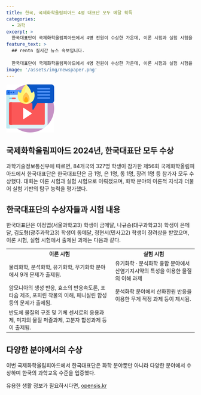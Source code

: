 ```yaml
---
title: 한국, 국제화학올림피아드 4명 대표단 모두 메달 획득
categories:
  - 과학
excerpt: >
  한국대표단이 국제화학올림피아드에서 4명 전원이 수상한 가운데, 이론 시험과 실험 시험을 통해 화학 분야의 이론적 지식과 실험 능력을 평가했습니다. 84개국 327명 학생이 참가한 이 대회에서 한국 대표단은 금메달 1명, 은메달 1명, 동메달 1명, 장려상 1명을 획득하며 성과를 거뒀습니다. 2024년 국제화학올림피아드의 한국대표단도 기대됩니다. 지구과학 및 천문 분야의 국제과학올림피아드 결과는 차후 발표될 예정입니다.
feature_text: >
  ## rentn 실시간 뉴스 속보입니다.

  한국대표단이 국제화학올림피아드에서 4명 전원이 수상한 가운데, 이론 시험과 실험 시험을 통해 화학 분야의 이론적 지식과 실험 능력을 평가했습니다. 84개국 327명 학생이 참가한 이 대회에서 한국 대표단은 금메달 1명, 은메달 1명, 동메달 1명, 장려상 1명을 획득하며 성과를 거뒀습니다. 2024년 국제화학올림피아드의 한국대표단도 기대됩니다. 지구과학 및 천문 분야의 국제과학올림피아드 결과는 차후 발표될 예정입니다.
image: '/assets/img/newspaper.png'
---
```


<p><img src="/assets/img/news.png" alt="rentncar 속보" /></p>

<h2>국제화학올림피아드 2024년, 한국대표단 모두 수상</h2>

<p data-ke-size="size16">과학기술정보통신부에 따르면, 84개국의 327명 학생이 참가한 제56회 국제화학올림피아드에서 한국대표단은 한국대표단은 금 1명, 은 1명, 동 1명, 장려 1명 등 참가자 모두 수상했다. 대회는 이론 시험과 실험 시험으로 이뤄졌으며, 화학 분야의 이론적 지식과 더불어 실험 기반의 탐구 능력을 평가했다.</p>

<h2>한국대표단의 수상자들과 시험 내용</h2>

<p data-ke-size="size16">한국대표단은 이정엽(서울과학고3) 학생이 금메달, 나규승(대구과학고3) 학생이 은메달, 김도형(광주과학고3) 학생이 동메달, 정현서(민사고2) 학생이 장려상을 받았으며, 이론 시험, 실험 시험에서 출제된 과제는 다음과 같다.</p>

<table>
  <tr>
    <td style="text-align: center; height: 17px;"><b>이론 시험</b></td>
    <td style="text-align: center; height: 17px;"><b>실험 시험</b></td>
  </tr>
  <tr>
    <td>물리화학, 분석화학, 유기화학, 무기화학 분야에서 9개 문제가 출제됨.</td>
    <td>유기화학 · 분석화학 융합 분야에서 산염기지시약의 특성을 이용한 물질의 이해 과제</td>
  </tr>
  <tr>
    <td>암모니아의 생성 반응, 효소의 반응속도론, 포타슘 제조, 포피린 착물의 이해, 페니실린 합성 등의 문제가 출제됨.</td>
    <td>분석화학 분야에서 산화환원 반응을 이용한 무게 적정 과제 등이 제시됨.</td>
  </tr>
  <tr>
    <td>반도체 물질의 구조 및 기체 센서로의 응용과제, 미지의 물질 퍼즐과제, 고분자 합성과제 등이 출제됨.</td>
    <td> </td>
  </tr>
</table>

<h2>다양한 분야에서의 수상 </h2>

<p data-ke-size="size16">이번 국제화학올림피아드에서 한국대표단은 화학 분야뿐만 아니라 다양한 분야에서 수상하며 한국의 과학교육 수준을 입증했다.</p>
유용한 생활 정보가 필요하시다면, <a href="https://opensis.kr" rel="dofollow">opensis.kr</a>


